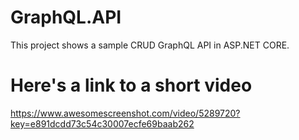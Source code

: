 # GraphQL.API
This project shows a sample CRUD GraphQL API in ASP.NET CORE.

# Here's a link to a short video
https://www.awesomescreenshot.com/video/5289720?key=e891dcdd73c54c30007ecfe69baab262
